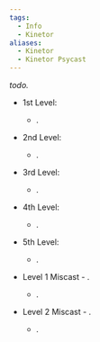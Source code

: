 ```yaml
---
tags:
  - Info
  - Kinetor
aliases:
  - Kinetor
  - Kinetor Psycast
---
```

*todo.*

- 1st Level:
	- .
- 2nd Level:
	- .
- 3rd Level:
	- .
- 4th Level:
	- .
- 5th Level:
	- .

- Level 1 Miscast - .
	- .
- Level 2 Miscast - .
	- .